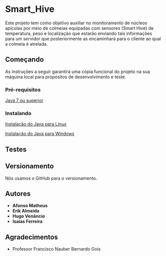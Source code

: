 # Smart_Hive
Este projeto tem como objetivo auxiliar no monitoramento de núcleos apícolas por meio de colmeias equipadas com sensores (Smart Hive) de temperatura, peso e localização que estarão enviando tais informações para um servidor que posteriormente as encaminhará para o cliente ao qual a colmeia é atrelada.
 
## Começando
As instruções a seguir garantirá uma cópia funcional do projeto na sua máquina local para propósitos de desenvolvimento e teste.

### Pré-requisitos


[Java 7 ou superior](https://www.java.com/pt_BR/download/)  


### Instalando


[Instalação do Java para Linux](https://www.edivaldobrito.com.br/instalar-java-no-linux-veja-como-fazer-isso-manualmente/) 


[Instalação do Java para Windows](https://www.java.com/pt_BR/download/help/windows_manual_download.xml) 


## Testes

## Versionamento

Nós usamos o GitHub para o versionamento.

## Autores

* **Afonso Matheus**
* **Erik Almeida** 
* **Hugo Venâncio** 
* **Isaias Ferreira** 

## Agradecimentos

* Professor Francisco Nauber Bernardo Gois
